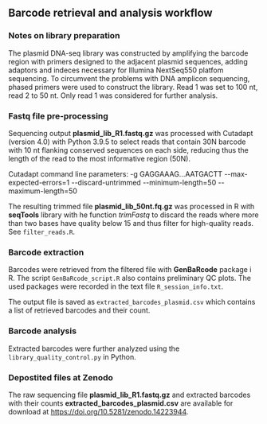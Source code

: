 ## Barcode retrieval and analysis workflow

### Notes on library preparation

The plasmid DNA-seq library was constructed by amplifying the barcode region with primers designed to the adjacent plasmid sequences, adding adaptors and indeces necessary for Illumina NextSeq550 platfom sequencing. To circumvent the problems with DNA amplicon sequencing, phased primers were used to construct the library. Read 1 was set to 100 nt, read 2 to 50 nt. Only read 1 was considered for further analysis.

### Fastq file pre-processing

Sequencing output **plasmid_lib_R1.fastq.gz** was processed with Cutadapt (version 4.0) with Python 3.9.5 to select reads that contain 30N barcode with 10 nt flanking conserved sequences on each side, reducing thus the length of the read to the most informative region (50N).

Cutadapt command line parameters: -g GAGGAAAG...AATGACTT --max-expected-errors=1 --discard-untrimmed --minimum-length=50 --maximum-length=50

The resulting trimmed file **plasmid_lib_50nt.fq.gz** was processed in R with **seqTools** library with he function *trimFastq* to discard the reads where more than two bases have quality below 15 and thus filter for high-quality reads. See ```filter_reads.R```. 

### Barcode extraction 

Barcodes were retrieved from the filtered file with **GenBaRcode** package i R.
The script ```GenBaRcode_script.R``` also contains preliminary QC plots. 
The used packages were recorded in the text file ```R_session_info.txt```.

The output file is saved as ```extracted_barcodes_plasmid.csv``` which contains a list of retrieved barcodes and their count.

### Barcode analysis

Extracted barcodes were further analyzed using the ```library_quality_control.py``` in Python.

### Depostited files at Zenodo

The raw sequencing file **plasmid_lib_R1.fastq.gz** and extracted barcodes with their counts **extracted_barcodes_plasmid.csv** are available for download at https://doi.org/10.5281/zenodo.14223944.
